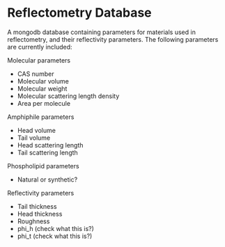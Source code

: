 # Reflectometry Database 

A mongodb database containing parameters for materials used in reflectometry, and their reflectivity parameters. 
The following parameters are currently included: 
  
Molecular parameters
  * CAS number
  * Molecular volume
  * Molecular weight
  * Molecular scattering length density
  * Area per molecule
  
Amphiphile parameters
  * Head volume
  * Tail volume
  * Head scattering length
  * Tail scattering length
  
Phospholipid parameters
  * Natural or synthetic?
  
Reflectivity parameters
  * Tail thickness
  * Head thickness
  * Roughness
  * phi_h (check what this is?)
  * phi_t (check what this is?)
